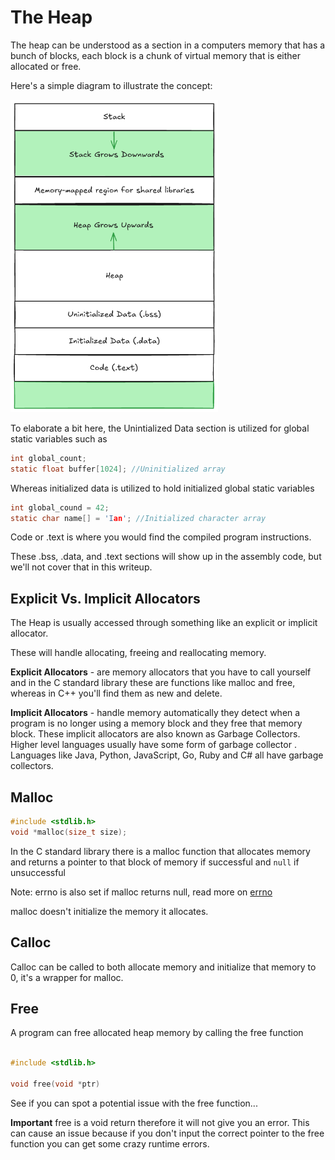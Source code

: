 # The Heap

The heap can be understood as a section in a computers memory that has a bunch of blocks, each block is a chunk of virtual memory that is either allocated or free. 

Here's a simple diagram to illustrate the concept: 

<img src="./images/Heap-and-Stack.png" alt="Heap Diagram" height="500"/>

To elaborate a bit here, the Unintialized Data section is utilized for global static variables such as

```c
int global_count;
static float buffer[1024]; //Uninitialized array
```

Whereas initialized data is utilized to hold initialized global static variables

```c
int global_cound = 42;
static char name[] = 'Ian'; //Initialized character array
```

Code or .text is where you would find the compiled program instructions. 

These .bss, .data, and .text sections will show up in the assembly code, but we'll not cover that in this writeup. 

## Explicit Vs. Implicit Allocators

The Heap is usually accessed through something like an explicit or implicit allocator.

These will handle allocating, freeing and reallocating memory.

**Explicit Allocators** - are memory allocators that you have to call yourself and in the C standard library these are functions like malloc and free, whereas in C++ you'll find them as new and delete.

**Implicit Allocators** - handle memory automatically they detect when a program is no longer using a memory block and they free that memory block. These implicit allocators are also known as Garbage Collectors. Higher level languages usually have some form of garbage collector . Languages like Java, Python, JavaScript, Go, Ruby and C# all have garbage collectors.


## Malloc

```C
#include <stdlib.h>
void *malloc(size_t size);
```

In the C standard library there is a malloc function that allocates memory and returns a pointer to that block of memory if successful and `null` if unsuccessful

Note: errno is also set if malloc returns null, read more on [errno](./errno.md)

malloc doesn't initialize the memory it allocates. 

## Calloc 

Calloc can be called to both allocate memory and initialize that memory to 0, it's a wrapper for malloc.

## Free

A program can free allocated heap memory by calling the free function

```C

#include <stdlib.h>

void free(void *ptr)

```

See if you can spot a potential issue with the free function...

**Important** free is a void return therefore it will not give you an error. This can cause an issue because if you don't input the correct pointer to the free function you can get some crazy runtime errors.



